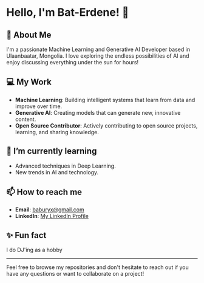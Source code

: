 # Hello, I'm Bat-Erdene! 👋

## 🚀 About Me
I'm a passionate Machine Learning and Generative AI Developer based in Ulaanbaatar, Mongolia. I love exploring the endless possibilities of AI and enjoy discussing everything under the sun for hours!

## 💻 My Work
- **Machine Learning**: Building intelligent systems that learn from data and improve over time.
- **Generative AI**: Creating models that can generate new, innovative content.
- **Open Source Contributor**: Actively contributing to open source projects, learning, and sharing knowledge.

## 🌱 I’m currently learning
- Advanced techniques in Deep Learning.
- New trends in AI and technology.

## 📫 How to reach me
- **Email**: [baburyx@gmail.com](mailto:baburyx@gmail.com)
- **LinkedIn**: [My LinkedIn Profile](https://www.linkedin.com/in/baterdene-sukhochir/)

## ✨ Fun fact
I do DJ'ing as a hobby

---

Feel free to browse my repositories and don't hesitate to reach out if you have any questions or want to collaborate on a project!

